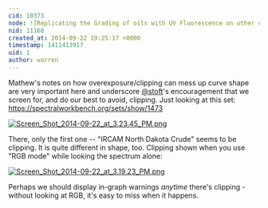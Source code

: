 ```yaml
---
cid: 10373
node: ![Replicating the Grading of oils with UV Fluorescence on other cameras pt 1](../notes/mathew/09-22-2014/replicating-the-grading-of-oils-with-uv-fluorescence-on-other-cameras-pt-1)
nid: 11168
created_at: 2014-09-22 19:25:17 +0000
timestamp: 1411413917
uid: 1
author: warren
---
```


Mathew's notes on how overexposure/clipping can mess up curve shape are very important here and underscore [@stoft](/profile/stoft)'s encouragement that we screen for, and do our best to avoid, clipping. Just looking at this set: https://spectralworkbench.org/sets/show/1473

[![Screen_Shot_2014-09-22_at_3.23.45_PM.png](https://i.publiclab.org/system/images/photos/000/006/952/large/Screen_Shot_2014-09-22_at_3.23.45_PM.png)](https://i.publiclab.org/system/images/photos/000/006/952/original/Screen_Shot_2014-09-22_at_3.23.45_PM.png)

There, only the first one -- "IRCAM North Dakota Crude" seems to be clipping. It is quite different in shape, too. Clipping shown when you use "RGB mode" while looking the spectrum alone:

[![Screen_Shot_2014-09-22_at_3.19.23_PM.png](https://i.publiclab.org/system/images/photos/000/006/951/medium/Screen_Shot_2014-09-22_at_3.19.23_PM.png)](https://i.publiclab.org/system/images/photos/000/006/951/original/Screen_Shot_2014-09-22_at_3.19.23_PM.png)

Perhaps we should display in-graph warnings *anytime* there's clipping - without looking at RGB, it's easy to miss when it happens.
